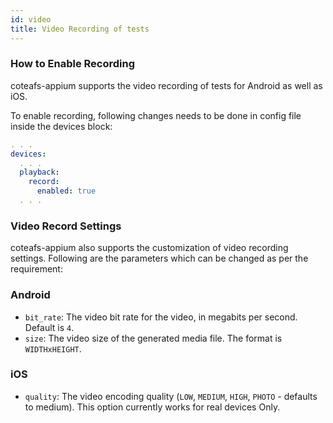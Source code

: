 ```yaml
---
id: video
title: Video Recording of tests
---
```


### How to Enable Recording

coteafs-appium supports the video recording of tests for Android as well as iOS.

To enable recording, following changes needs to be done in config file inside the devices block:

```yaml
. . .
devices:
  . . .
  playback:
    record:
      enabled: true
  . . .
```

### Video Record Settings

coteafs-appium also supports the customization of video recording settings. Following are the parameters which can be changed as per the requirement:

### Android

- `bit_rate`: The video bit rate for the video, in megabits per second. Default is `4`.
- `size`: The video size of the generated media file. The format is `WIDTHxHEIGHT`.

### iOS

- `quality`: The video encoding quality (`LOW`, `MEDIUM`, `HIGH`, `PHOTO` - defaults to medium). This option currently works for real devices Only.
